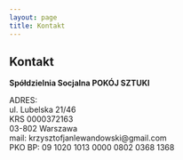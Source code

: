 ```yaml
---
layout: page
title: Kontakt
---
```


<h2>Kontakt</h2>

<p><b>Spółdzielnia Socjalna POKÓJ SZTUKI</b><br>
<p>ADRES: <br>
ul. Lubelska 21/46<br>
KRS 0000372163<br>
03-802 Warszawa<br>
mail: krzysztofjanlewandowski@gmail.com<br>
PKO BP: 09 1020 1013 0000 0802 0368 1368<br>
</p>
	
